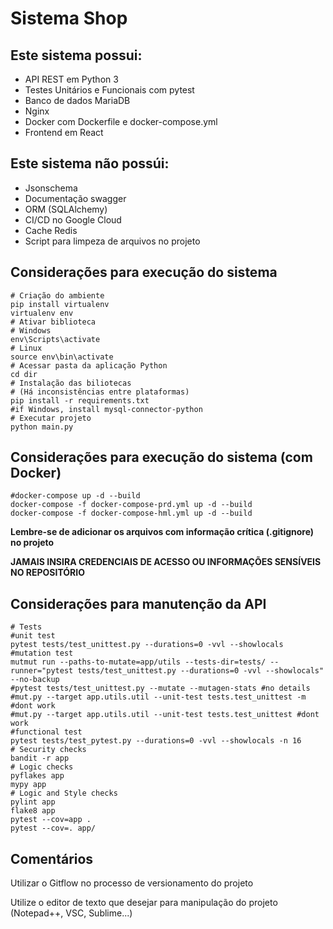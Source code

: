 # Sistema Shop

## Este sistema possui:

* API REST em Python 3
* Testes Unitários e Funcionais com pytest
* Banco de dados MariaDB
* Nginx
* Docker com Dockerfile e docker-compose.yml
* Frontend em React

## Este sistema não possúi:

* Jsonschema
* Documentação swagger
* ORM (SQLAlchemy)
* CI/CD no Google Cloud
* Cache Redis
* Script para limpeza de arquivos no projeto

## Considerações para execução do sistema

```shell
# Criação do ambiente
pip install virtualenv
virtualenv env
# Ativar biblioteca
# Windows
env\Scripts\activate
# Linux
source env\bin\activate
# Acessar pasta da aplicação Python
cd dir
# Instalação das biliotecas 
# (Há inconsistências entre plataformas)
pip install -r requirements.txt
#if Windows, install mysql-connector-python
# Executar projeto
python main.py
```
## Considerações para execução do sistema (com Docker)

```shell
#docker-compose up -d --build
docker-compose -f docker-compose-prd.yml up -d --build
docker-compose -f docker-compose-hml.yml up -d --build
```

**Lembre-se de adicionar os arquivos com informação crítica (.gitignore) no projeto**

**JAMAIS INSIRA CREDENCIAIS DE ACESSO OU INFORMAÇÕES SENSÍVEIS NO REPOSITÓRIO**

## Considerações para manutenção da API

```shell
# Tests
#unit test
pytest tests/test_unittest.py --durations=0 -vvl --showlocals
#mutation test
mutmut run --paths-to-mutate=app/utils --tests-dir=tests/ --runner="pytest tests/test_unittest.py --durations=0 -vvl --showlocals" --no-backup
#pytest tests/test_unittest.py --mutate --mutagen-stats #no details
#mut.py --target app.utils.util --unit-test tests.test_unittest -m #dont work
#mut.py --target app.utils.util --unit-test tests.test_unittest #dont work
#functional test
pytest tests/test_pytest.py --durations=0 -vvl --showlocals -n 16
# Security checks
bandit -r app
# Logic checks
pyflakes app
mypy app
# Logic and Style checks
pylint app
flake8 app
pytest --cov=app .
pytest --cov=. app/
```

## Comentários

Utilizar o Gitflow no processo de versionamento do projeto

Utilize o editor de texto que desejar para manipulação do projeto (Notepad++, VSC, Sublime...)
